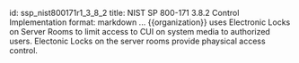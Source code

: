 id: ssp_nist800171r1_3_8_2
title: NIST SP 800-171 3.8.2 Control Implementation
format: markdown
...
{{organization}} uses Electronic Locks on Server Rooms to limit access to CUI on system media to authorized users. Electonic Locks on the server rooms provide phaysical access control.

